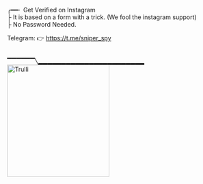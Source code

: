 ╭━━╴ Get Verified on Instagram
<br>
├  It is based on a form with a trick. (We fool the instagram support)
<br>
├  No Password Needed.
<br>

 
 Telegram: 👉  https://t.me/sniper_spy
 <br>

 <br>
▔▔▔▔▔▔╲▂▂▂▂▂▂▂▂▂▂▂▂▂▂▂▂▂▂▂▂▂▂▂


<img src="https://i.postimg.cc/gjddZCDD/verisniper.jpg" alt="Trulli" width="239" height="262">
